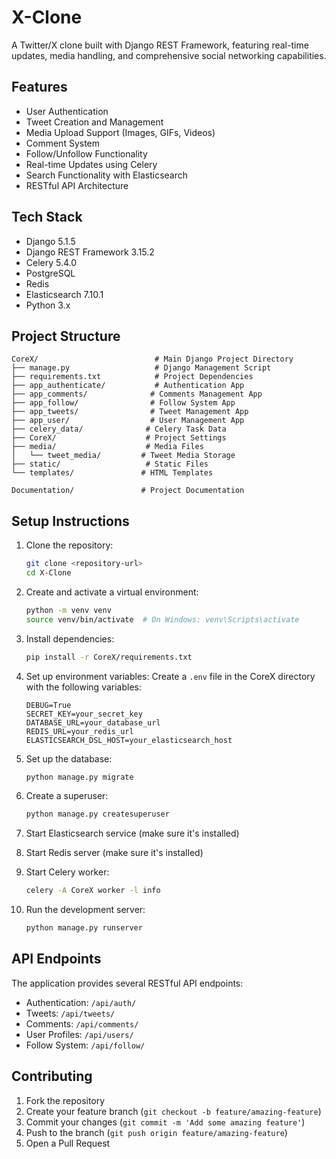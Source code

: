 # X-Clone

A Twitter/X clone built with Django REST Framework, featuring real-time updates, media handling, and comprehensive social networking capabilities.

## Features

- User Authentication
- Tweet Creation and Management
- Media Upload Support (Images, GIFs, Videos)
- Comment System
- Follow/Unfollow Functionality
- Real-time Updates using Celery
- Search Functionality with Elasticsearch
- RESTful API Architecture

## Tech Stack

- Django 5.1.5
- Django REST Framework 3.15.2
- Celery 5.4.0
- PostgreSQL
- Redis
- Elasticsearch 7.10.1
- Python 3.x

## Project Structure

```
CoreX/                          # Main Django Project Directory
├── manage.py                   # Django Management Script
├── requirements.txt            # Project Dependencies
├── app_authenticate/           # Authentication App
├── app_comments/              # Comments Management App
├── app_follow/                # Follow System App
├── app_tweets/                # Tweet Management App
├── app_user/                  # User Management App
├── celery_data/              # Celery Task Data
├── CoreX/                    # Project Settings
├── media/                    # Media Files
│   └── tweet_media/         # Tweet Media Storage
├── static/                   # Static Files
└── templates/               # HTML Templates

Documentation/               # Project Documentation
```

## Setup Instructions

1. Clone the repository:
   ```bash
   git clone <repository-url>
   cd X-Clone
   ```

2. Create and activate a virtual environment:
   ```bash
   python -m venv venv
   source venv/bin/activate  # On Windows: venv\Scripts\activate
   ```

3. Install dependencies:
   ```bash
   pip install -r CoreX/requirements.txt
   ```

4. Set up environment variables:
   Create a `.env` file in the CoreX directory with the following variables:
   ```
   DEBUG=True
   SECRET_KEY=your_secret_key
   DATABASE_URL=your_database_url
   REDIS_URL=your_redis_url
   ELASTICSEARCH_DSL_HOST=your_elasticsearch_host
   ```

5. Set up the database:
   ```bash
   python manage.py migrate
   ```

6. Create a superuser:
   ```bash
   python manage.py createsuperuser
   ```

7. Start Elasticsearch service (make sure it's installed)

8. Start Redis server (make sure it's installed)

9. Start Celery worker:
   ```bash
   celery -A CoreX worker -l info
   ```

10. Run the development server:
    ```bash
    python manage.py runserver
    ```

## API Endpoints

The application provides several RESTful API endpoints:

- Authentication: `/api/auth/`
- Tweets: `/api/tweets/`
- Comments: `/api/comments/`
- User Profiles: `/api/users/`
- Follow System: `/api/follow/`


## Contributing

1. Fork the repository
2. Create your feature branch (`git checkout -b feature/amazing-feature`)
3. Commit your changes (`git commit -m 'Add some amazing feature'`)
4. Push to the branch (`git push origin feature/amazing-feature`)
5. Open a Pull Request

